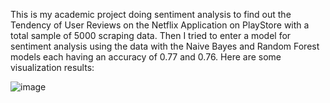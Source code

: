 This is my academic project doing sentiment analysis to find out the Tendency of User Reviews on the Netflix Application on PlayStore with a total sample of 5000 scraping data.
Then I tried to enter a model for sentiment analysis using the data with the Naive Bayes and Random Forest models each having an accuracy of 0.77 and 0.76.
Here are some visualization results:



![image](https://github.com/user-attachments/assets/2603a374-4462-4c8d-84c2-54f3bb62f0d1)
